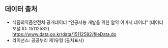 ## 데이터 출처
- 식품의약품안전처 공개데이터 “인공지능 개발을 위한 알약 이미지 데이터” (데이터포털 ID: 15112582)  
  https://www.data.go.kr/data/15112582/fileData.do  
- 라이선스: 공공누리 제1유형 (출처표시)